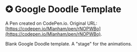 # ✪ Google Doodle Template

A Pen created on CodePen.io. Original URL: [https://codepen.io/Mlanham/pen/rNOPWBo](https://codepen.io/Mlanham/pen/rNOPWBo).

Blank Google Doodle template. A "stage" for the animations. 
